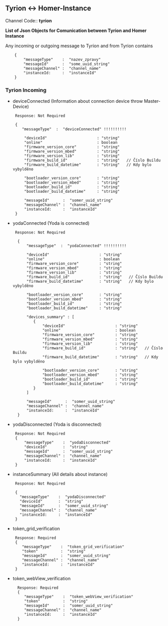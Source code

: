 
## Tyrion <-> Homer-Instance ##

Channel Code:: **tyrion**

**List of Json Objects for Comunication between Tyrion and Homer Instance**

Any incoming or outgoing message to Tyrion and from Tyrion contains

        {
            "messageType"    :  "nazev_zpravy"              
            "messageId"      :  "some_uuid_string"
            "messageChannel" :  "channel_name"  
            "instanceId:     :  "instanceId"  
        }



### Tyrion Incoming ###  

 - deviceConnected  (Information about connection device throw Master-Device)
        
        Response: Not Required 
        
        {
           "messageType"  :  "deviceConnected" !!!!!!!!!!
           
            "deviceId"                      : "string"
            "online"                        : boolean 
            "firmware_version_core"         : "string"
            "firmware_version_mbed"         : "string"
            "firmware_version_lib"          : "string"
            "firmware_build_id"             : "string"   // Číslo Buildu
            "firmware_build_datetime"       : "string"   // Kdy bylo vybylděno
                         
            "bootloader_version_core"       : "string"
            "bootloader_version_mbed"       : "string"
            "bootloader_build_id"           : "string"
            "bootloader_build_datetime"     : "string"
            
            "messageId"      :  "somer_uuid_string"
            "messageChannel" :  "channel_name"
            "instanceId:     :  "instanceId"  
        }
        
 - yodaConnected (Yoda is connected)
         
        Response: Not Required 
        
         {
             "messageType"  :  "yodaConnected" !!!!!!!!!!
        
             "deviceId"                      : "string"
             "online"                        : boolean 
             "firmware_version_core"         : "string"
             "firmware_version_mbed"         : "string"
             "firmware_version_lib"          : "string"
             "firmware_build_id"             : "string"   // Číslo Buildu
             "firmware_build_datetime"       : "string"   // Kdy bylo vybylděno
                                 
             "bootloader_version_core"       : "string"
             "bootloader_version_mbed"       : "string"
             "bootloader_build_id"           : "string"
             "bootloader_build_datetime"     : "string"
             
             "devices_summary" : [
                {
                    "deviceId"                      : "string"
                    "online"                        : boolean 
                    "firmware_version_core"         : "string"
                    "firmware_version_mbed"         : "string"
                    "firmware_version_lib"          : "string"
                    "firmware_build_id"             : "string"   // Číslo Buildu
                    "firmware_build_datetime"       : "string"   // Kdy bylo vybylděno
                                      
                    "bootloader_version_core"       : "string"
                    "bootloader_version_mbed"       : "string"
                    "bootloader_build_id"           : "string"
                    "bootloader_build_datetime"     : "string"
                }
             ]
                    
             "messageId"      :  "somer_uuid_string"
             "messageChannel" :  "channel_name"
             "instanceId:     :  "instanceId"  
         }
        
 - yodaDisconnected (Yoda is disconnected)
  
        Response: Not Required 
        {
            "messageType"    :  "yodaDisconnected"              
            "deviceId"       :  "string"
            "messageId"      :  "somer_uuid_string"
            "messageChannel" :  "channel_name"
            "instanceId:     :  "instanceId"  
        }
        
 - instanceSummary  (All details about instance)
         
        Response: Not Required 
      
        {
          "messageType"    :  "yodaDisconnected"              
          "deviceId"       :  "string"
          "messageId"      :  "somer_uuid_string"
          "messageChannel" :  "channel_name"
          "instanceId:     :  "instanceId"  
        }
        
 - token_grid_verification
         
        Response: Required 
        {
           "messageType"    :  "token_grid_verification"              
           "token"          :  "string"
           "messageId"      :  "somer_uuid_string"
           "messageChannel" :  "channel_name"
           "instanceId:     :  "instanceId"  
        }
        
 - token_webView_verification
        
         Response: Required 
         {
            "messageType"    :  "token_webView_verification"              
            "token"          :  "string"
            "messageId"      :  "somer_uuid_string"
            "messageChannel" :  "channel_name"
            "instanceId:     :  "instanceId"  
         }
        


